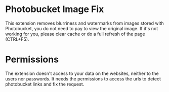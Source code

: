 # Photobucket Image Fix
This extension removes blurriness and watermarks from images stored with Photobucket, you do not need to pay to view the original image.
If it's not working for you, please clear cache or do a full refresh of the page (CTRL+F5).

# Permissions
The extension doesn't access to your data on the websites, neither to the users nor passwords.
It needs the permissions to access the urls to detect photobucket links and fix the request.
